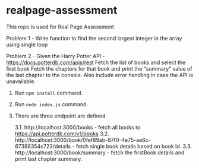# realpage-assessment
This repo is used for Real Page Assessment

Problem 1 - Write function to find the second largest integer in the array using single loop

Problem 2 - Given the Harry Potter API - https://docs.potterdb.com/apis/rest
Fetch the list of books and select the first book
Fetch the chapters for that book and print the “summary” value of the last chapter to the console. Also include error handling in case the API is unavailable.

1. Run `npm install` command.
2. Run `node index.js` command.
3. There are three endpoint are defined.
   
   3.1. http://localhost:3000/books - fetch all books to https://api.potterdb.com/v1/books
   3.2. http://localhost:3000/book/0fef89ab-87f0-4e75-ae6c-67398354c723/details - fetch single book details based on book Id.
   3.3. http://localhost:3000/book/summary - fetch the firstBook details and print last chapter summary.
